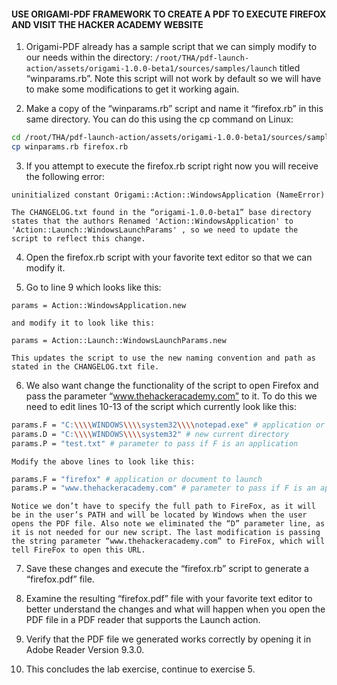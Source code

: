 #### USE ORIGAMI-PDF FRAMEWORK TO CREATE A PDF TO EXECUTE FIREFOX AND VISIT THE HACKER ACADEMY WEBSITE

1. Origami-PDF already has a sample script that we can simply modify to our needs within the directory: `/root/THA/pdf-launch-action/assets/origami-1.0.0-beta1/sources/samples/launch` titled “winparams.rb”. Note this script will not work by default so we will have to make some modifications to get it working again.

2. Make a copy of the “winparams.rb” script and name it “firefox.rb” in this same directory. You can do this using the cp command on Linux:

  ```bash
  cd /root/THA/pdf-launch-action/assets/origami-1.0.0-beta1/sources/samples/launch
  cp winparams.rb firefox.rb
  ```

3. If you attempt to execute the firefox.rb script right now you will receive the following error:

  ```
  uninitialized constant Origami::Action::WindowsApplication (NameError)
  ```

    The CHANGELOG.txt found in the “origami-1.0.0-beta1” base directory states that the authors Renamed 'Action::WindowsApplication' to 'Action::Launch::WindowsLaunchParams' , so we need to update the script to reflect this change.

4. Open the firefox.rb script with your favorite text editor so that we can modify it.

5. Go to line 9 which looks like this:

  ```
  params = Action::WindowsApplication.new
  ```

    and modify it to look like this:

  ```
  params = Action::Launch::WindowsLaunchParams.new
  ```

    This updates the script to use the new naming convention and path as stated in the CHANGELOG.txt file.

6. We also want change the functionality of the script to open Firefox and pass the parameter “www.thehackeracademy.com” to it. To do this we need to edit lines 10-13 of the script which currently look like this:

  ```bash
  params.F = "C:\\\\WINDOWS\\\\system32\\\\notepad.exe" # application or document to launch
  params.D = "C:\\\\WINDOWS\\\\system32" # new current directory
  params.P = "test.txt" # parameter to pass if F is an application
  ```

    Modify the above lines to look like this:

  ```bash
  params.F = "firefox" # application or document to launch
  params.P = "www.thehackeracademy.com" # parameter to pass if F is an application
  ```

    Notice we don’t have to specify the full path to FireFox, as it will be in the user’s PATH and will be located by Windows when the user opens the PDF file. Also note we eliminated the “D” parameter line, as it is not needed for our new script. The last modification is passing the string parameter “www.thehackeracademy.com” to FireFox, which will tell FireFox to open this URL.

7. Save these changes and execute the “firefox.rb” script to generate a “firefox.pdf” file.

8. Examine the resulting “firefox.pdf” file with your favorite text editor to better understand the changes and what will happen when you open the PDF file in a PDF reader that supports the Launch action.

9. Verify that the PDF file we generated works correctly by opening it in Adobe Reader Version 9.3.0.

10. This concludes the lab exercise, continue to exercise 5.